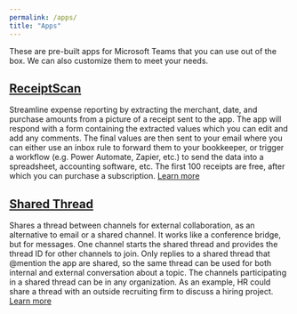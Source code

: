 ```yaml
---
permalink: /apps/
title: "Apps"
---
```


These are pre-built apps for Microsoft Teams that you can use out of the box. We can also customize them to meet your needs.

## [ReceiptScan](/receiptscan/)

Streamline expense reporting by extracting the merchant, date, and purchase amounts from a picture of a receipt sent to the app. The app will respond with a form containing the extracted values which you can edit and add any comments. The final values are then sent to your email where you can either use an inbox rule to forward them to your bookkeeper, or trigger a workflow (e.g. Power Automate, Zapier, etc.) to send the data into a spreadsheet, accounting software, etc. The first 100 receipts are free, after which you can purchase a subscription. [Learn more](/receiptscan/)

## [Shared Thread](/shared-thread/)

Shares a thread between channels for external collaboration, as an alternative to email or a shared channel. It works like a conference bridge, but for messages. One channel starts the shared thread and provides the thread ID for other channels to join. Only replies to a shared thread that @mention the app are shared, so the same thread can be used for both internal and external conversation about a topic. The channels participating in a shared thread can be in any organization. As an example, HR could share a thread with an outside recruiting firm to discuss a hiring project. [Learn more](/shared-thread/)

